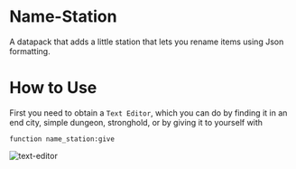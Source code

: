 # Name-Station
A datapack that adds a little station that lets you rename items using Json formatting.

# How to Use
First you need to obtain a `Text Editor`, which you can do by finding it in an end city, simple dungeon, stronghold, or by giving it to yourself with
```mcfunction
function name_station:give
```
![text-editor](https://media.discordapp.net/attachments/759159698921750558/759544926622711838/unknown.png)
